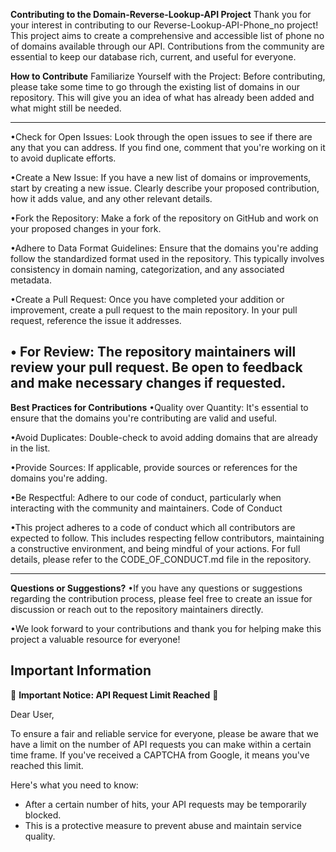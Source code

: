 **Contributing to the Domain-Reverse-Lookup-API Project**
Thank you for your interest in contributing to our Reverse-Lookup-API-Phone_no project! This project aims to create a comprehensive and accessible list of phone no of domains available through our API. Contributions from the community are essential to keep our database rich, current, and useful for everyone.

**How to Contribute**
Familiarize Yourself with the Project: Before contributing, please take some time to go through the existing list of domains in our repository. This will give you an idea of what has already been added and what might still be needed.

---
 •Check for Open Issues: Look through the open issues to see if there are any that you can address. If you find one, comment that you're working on it to avoid duplicate efforts.

 •Create a New Issue: If you have a new list of domains or improvements, start by creating a new issue. Clearly describe your proposed contribution, how it adds value, and any other relevant details.

 •Fork the Repository: Make a fork of the repository on GitHub and work on your proposed changes in your fork.

 •Adhere to Data Format Guidelines: Ensure that the domains you're adding follow the standardized format used in the repository. This typically involves consistency in domain naming, categorization, and any associated metadata.

 •Create a Pull Request: Once you have completed your addition or improvement, create a pull request to the main repository. In your pull request, reference the issue it addresses.

 • For Review: The repository maintainers will review your pull request. Be open to feedback and make necessary changes if requested.
---
**Best Practices for Contributions**
 •Quality over Quantity: It's essential to ensure that the domains you're contributing are valid and useful.
 
 •Avoid Duplicates: Double-check to avoid adding domains that are already in the list.
 
 •Provide Sources: If applicable, provide sources or references for the domains you're adding.
 
 •Be Respectful: Adhere to our code of conduct, particularly when interacting with the community and maintainers.
Code of Conduct

 •This project adheres to a code of conduct which all contributors are expected to follow. This includes respecting fellow contributors, maintaining a constructive environment, and being mindful of your actions. For full details, please refer to the CODE_OF_CONDUCT.md file in the repository.
 
---
**Questions or Suggestions?**
 •If you have any questions or suggestions regarding the contribution process, please feel free to create an issue for discussion or reach out to the repository maintainers directly.

 •We look forward to your contributions and thank you for helping make this project a valuable resource for everyone!


Important Information
---
🚨 **Important Notice: API Request Limit Reached** 🚨

Dear User,

To ensure a fair and reliable service for everyone, please be aware that we have a limit on the number of API requests you can make within a certain time frame. If you've received a CAPTCHA from Google, it means you've reached this limit.

Here's what you need to know:
- After a certain number of hits, your API requests may be temporarily blocked.
- This is a protective measure to prevent abuse and maintain service quality.
